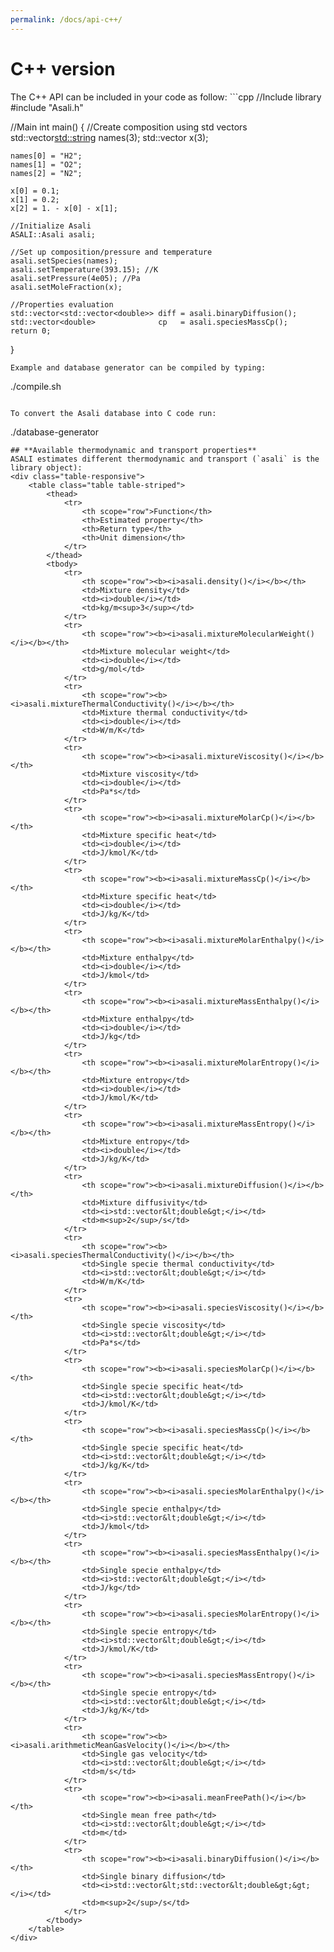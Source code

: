 ```yaml
---
permalink: /docs/api-c++/
---
```

<h1 class="text-left"><b>C++ version</b></h1>
The C++ API can be included in your code as follow:  
```cpp
//Include library
#include "Asali.h"

//Main
int main()
{
    //Create composition using std vectors
    std::vector<std::string> names(3);
    std::vector<double> x(3);

    names[0] = "H2";
    names[1] = "O2";
    names[2] = "N2";

    x[0] = 0.1;
    x[1] = 0.2;
    x[2] = 1. - x[0] - x[1];

    //Initialize Asali
    ASALI::Asali asali;

    //Set up composition/pressure and temperature
    asali.setSpecies(names);
    asali.setTemperature(393.15); //K
    asali.setPressure(4e05); //Pa
    asali.setMoleFraction(x);

    //Properties evaluation
    std::vector<std::vector<double>> diff = asali.binaryDiffusion();
    std::vector<double>              cp   = asali.speciesMassCp();
    return 0;
}
```
Example and database generator can be compiled by typing:
```
./compile.sh
```

To convert the Asali database into C code run:
```
./database-generator
```
## **Available thermodynamic and transport properties**
ASALI estimates different thermodynamic and transport (`asali` is the library object):
<div class="table-responsive">
    <table class="table table-striped">
        <thead>
            <tr>
                <th scope="row">Function</th>
                <th>Estimated property</th>
                <th>Return type</th>
                <th>Unit dimension</th>
            </tr>
        </thead>
        <tbody>
            <tr>
                <th scope="row"><b><i>asali.density()</i></b></th>
                <td>Mixture density</td>
                <td><i>double</i></td>
                <td>kg/m<sup>3</sup></td>
            </tr>
            <tr>
                <th scope="row"><b><i>asali.mixtureMolecularWeight()</i></b></th>
                <td>Mixture molecular weight</td>
                <td><i>double</i></td>
                <td>g/mol</td>
            </tr>
            <tr>
                <th scope="row"><b><i>asali.mixtureThermalConductivity()</i></b></th>
                <td>Mixture thermal conductivity</td>
                <td><i>double</i></td>
                <td>W/m/K</td>
            </tr>
            <tr>
                <th scope="row"><b><i>asali.mixtureViscosity()</i></b></th>
                <td>Mixture viscosity</td>
                <td><i>double</i></td>
                <td>Pa*s</td>
            </tr>
            <tr>
                <th scope="row"><b><i>asali.mixtureMolarCp()</i></b></th>
                <td>Mixture specific heat</td>
                <td><i>double</i></td>
                <td>J/kmol/K</td>
            </tr>
            <tr>
                <th scope="row"><b><i>asali.mixtureMassCp()</i></b></th>
                <td>Mixture specific heat</td>
                <td><i>double</i></td>
                <td>J/kg/K</td>
            </tr>
            <tr>
                <th scope="row"><b><i>asali.mixtureMolarEnthalpy()</i></b></th>
                <td>Mixture enthalpy</td>
                <td><i>double</i></td>
                <td>J/kmol</td>
            </tr>
            <tr>
                <th scope="row"><b><i>asali.mixtureMassEnthalpy()</i></b></th>
                <td>Mixture enthalpy</td>
                <td><i>double</i></td>
                <td>J/kg</td>
            </tr>
            <tr>
                <th scope="row"><b><i>asali.mixtureMolarEntropy()</i></b></th>
                <td>Mixture entropy</td>
                <td><i>double</i></td>
                <td>J/kmol/K</td>
            </tr>
            <tr>
                <th scope="row"><b><i>asali.mixtureMassEntropy()</i></b></th>
                <td>Mixture entropy</td>
                <td><i>double</i></td>
                <td>J/kg/K</td>
            </tr>
            <tr>
                <th scope="row"><b><i>asali.mixtureDiffusion()</i></b></th>
                <td>Mixture diffusivity</td>
                <td><i>std::vector&lt;double&gt;</i></td>
                <td>m<sup>2</sup>/s</td>
            </tr>
            <tr>
                <th scope="row"><b><i>asali.speciesThermalConductivity()</i></b></th>
                <td>Single specie thermal conductivity</td>
                <td><i>std::vector&lt;double&gt;</i></td>
                <td>W/m/K</td>
            </tr>
            <tr>
                <th scope="row"><b><i>asali.speciesViscosity()</i></b></th>
                <td>Single specie viscosity</td>
                <td><i>std::vector&lt;double&gt;</i></td>
                <td>Pa*s</td>
            </tr>
            <tr>
                <th scope="row"><b><i>asali.speciesMolarCp()</i></b></th>
                <td>Single specie specific heat</td>
                <td><i>std::vector&lt;double&gt;</i></td>
                <td>J/kmol/K</td>
            </tr>
            <tr>
                <th scope="row"><b><i>asali.speciesMassCp()</i></b></th>
                <td>Single specie specific heat</td>
                <td><i>std::vector&lt;double&gt;</i></td>
                <td>J/kg/K</td>
            </tr>
            <tr>
                <th scope="row"><b><i>asali.speciesMolarEnthalpy()</i></b></th>
                <td>Single specie enthalpy</td>
                <td><i>std::vector&lt;double&gt;</i></td>
                <td>J/kmol</td>
            </tr>
            <tr>
                <th scope="row"><b><i>asali.speciesMassEnthalpy()</i></b></th>
                <td>Single specie enthalpy</td>
                <td><i>std::vector&lt;double&gt;</i></td>
                <td>J/kg</td>
            </tr>
            <tr>
                <th scope="row"><b><i>asali.speciesMolarEntropy()</i></b></th>
                <td>Single specie entropy</td>
                <td><i>std::vector&lt;double&gt;</i></td>
                <td>J/kmol/K</td>
            </tr>
            <tr>
                <th scope="row"><b><i>asali.speciesMassEntropy()</i></b></th>
                <td>Single specie entropy</td>
                <td><i>std::vector&lt;double&gt;</i></td>
                <td>J/kg/K</td>
            </tr>
            <tr>
                <th scope="row"><b><i>asali.arithmeticMeanGasVelocity()</i></b></th>
                <td>Single gas velocity</td>
                <td><i>std::vector&lt;double&gt;</i></td>
                <td>m/s</td>
            </tr>
            <tr>
                <th scope="row"><b><i>asali.meanFreePath()</i></b></th>
                <td>Single mean free path</td>
                <td><i>std::vector&lt;double&gt;</i></td>
                <td>m</td>
            </tr>
            <tr>
                <th scope="row"><b><i>asali.binaryDiffusion()</i></b></th>
                <td>Single binary diffusion</td>
                <td><i>std::vector&lt;std::vector&lt;double&gt;&gt;</i></td>
                <td>m<sup>2</sup>/s</td>
            </tr>
        </tbody>
    </table>
</div>